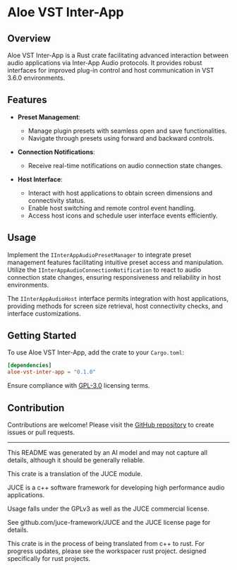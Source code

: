 # Aloe VST Inter-App

## Overview

Aloe VST Inter-App is a Rust crate facilitating advanced interaction between audio applications via Inter-App Audio protocols. It provides robust interfaces for improved plug-in control and host communication in VST 3.6.0 environments.

## Features

- **Preset Management**:
  - Manage plugin presets with seamless open and save functionalities.
  - Navigate through presets using forward and backward controls.

- **Connection Notifications**:
  - Receive real-time notifications on audio connection state changes.

- **Host Interface**:
  - Interact with host applications to obtain screen dimensions and connectivity status.
  - Enable host switching and remote control event handling.
  - Access host icons and schedule user interface events efficiently.

## Usage

Implement the `IInterAppAudioPresetManager` to integrate preset management features facilitating intuitive preset access and manipulation. Utilize the `IInterAppAudioConnectionNotification` to react to audio connection state changes, ensuring responsiveness and reliability in host environments.

The `IInterAppAudioHost` interface permits integration with host applications, providing methods for screen size retrieval, host connectivity checks, and interface customizations.

## Getting Started

To use Aloe VST Inter-App, add the crate to your `Cargo.toml`:

```toml
[dependencies]
aloe-vst-inter-app = "0.1.0"
```

Ensure compliance with [GPL-3.0](https://opensource.org/licenses/GPL-3.0) licensing terms.

## Contribution

Contributions are welcome! Please visit the [GitHub repository](https://github.com/klebs6/aloe-rs) to create issues or pull requests.

---

This README was generated by an AI model and may not capture all details, although it should be generally reliable.

This crate is a translation of the JUCE module.

JUCE is a c++ software framework for developing high performance audio applications.

Usage falls under the GPLv3 as well as the JUCE commercial license.

See github.com/juce-framework/JUCE and the JUCE license page for details.

This crate is in the process of being translated from c++ to rust. For progress updates, please see the workspacer rust project. designed specifically for rust projects.
